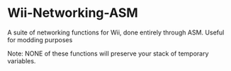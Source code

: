# Wii-Networking-ASM
A suite of networking functions for Wii, done entirely through ASM. Useful for modding purposes

Note: NONE of these functions will preserve your stack of temporary variables.
